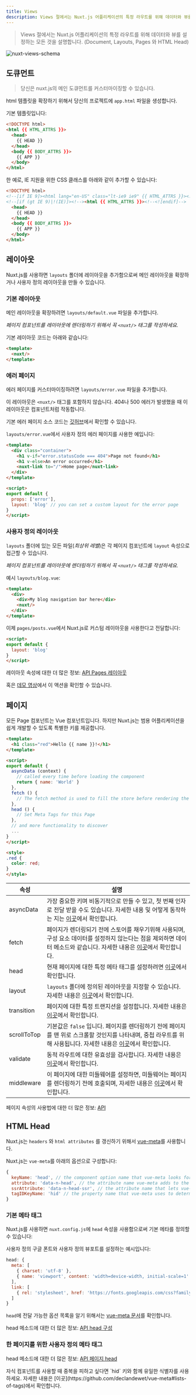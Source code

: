 ```yaml
---
title: Views
description: Views 절에서는 Nuxt.js 어플리케이션의 특정 라우트를 위해 데이터와 뷰를 설정하는 모든 것을 설명합니다. (도큐먼트, 레이아웃, 페이지 와 HTML Head)
---
```


> Views 절에서는 Nuxt.js 어플리케이션의 특정 라우트를 위해 데이터와 뷰를 설정하는 모든 것을 설명합니다. (Document, Layouts, Pages 와 HTML Head)

![nuxt-views-schema](/nuxt-views-schema.png)

## 도큐먼트

> 당신은 nuxt.js의 메인 도큐먼트를 커스터마이징할 수 있습니다.

html 템플릿을 확장하기 위해서 당신의 프로젝트에 `app.html` 파일을 생성합니다.

기본 템플릿입니다:

```html
<!DOCTYPE html>
<html {{ HTML_ATTRS }}>
  <head>
    {{ HEAD }}
  </head>
  <body {{ BODY_ATTRS }}>
    {{ APP }}
  </body>
</html>
```

한 예로, IE 지원을 위한 CSS 클래스를 아래와 같이 추가할 수 있습니다:

```html
<!DOCTYPE html>
<!--[if IE 9]><html lang="en-US" class="lt-ie9 ie9" {{ HTML_ATTRS }}><![endif]-->
<!--[if (gt IE 9)|!(IE)]><!--><html {{ HTML_ATTRS }}><!--<![endif]-->
  <head>
    {{ HEAD }}
  </head>
  <body {{ BODY_ATTRS }}>
    {{ APP }}
  </body>
</html>
```

## 레이아웃

Nuxt.js를 사용하면 `layouts` 폴더에 레이아웃을 추가함으로써 메인 레이아웃을 확장하거나 사용자 정의 레이아웃을 만들 수 있습니다.

### 기본 레이아웃

메인 레이아웃을 확장하려면 `layouts/default.vue` 파일을 추가합니다.

*페이지 컴포넌트를 레이아웃에 렌더링하기 위해서 꼭 `<nuxt/>` 태그를 작성하세요.*

기본 레이아웃 코드는 아래와 같습니다:
```html
<template>
  <nuxt/>
</template>
```

### 에러 페이지

에러 페이지를 커스터마이징하려면 `layouts/error.vue` 파일을 추가합니다.

이 레이아웃은 `<nuxt/>` 태그를 포함하지 않습니다. 404나 500 에러가 발생했을 때 이 레이아웃은 컴포넌트처럼 작동합니다.

기본 에러 페이지 소스 코드는 [깃허브](https://github.com/nuxt/nuxt.js/blob/dev/packages/vue-app/template/components/nuxt-error.vue)에서 확인할 수 있습니다.

`layouts/error.vue`에서 사용자 정의 에러 페이지를 사용한 예입니다:
```html
<template>
  <div class="container">
    <h1 v-if="error.statusCode === 404">Page not found</h1>
    <h1 v-else>An error occurred</h1>
    <nuxt-link to="/">Home page</nuxt-link>
  </div>
</template>

<script>
export default {
  props: ['error'],
  layout: 'blog' // you can set a custom layout for the error page
}
</script>
```

### 사용자 정의 레이아웃

`layouts` 폴더에 있는 모든 파일(*최상위 레벨*)은 각 페이지 컴포넌트에 `layout` 속성으로 접근할 수 있습니다.

*페이지 컴포넌트를 레이아웃에 렌더링하기 위해서 꼭 `<nuxt/>` 태그를 작성하세요.*

예시 `layouts/blog.vue`:
```html
<template>
  <div>
    <div>My blog navigation bar here</div>
    <nuxt/>
  </div>
</template>
```

이제 `pages/posts.vue`에서 Nuxt.js로 커스텀 레이아웃을 사용한다고 전달합니다:
```html
<script>
export default {
  layout: 'blog'
}
</script>
```

레이아웃 속성에 대한 더 많은 정보: [API Pages 레이아웃](/api/pages-layout)

혹은 [데모 영상](https://www.youtube.com/watch?v=YOKnSTp7d38)에서 이 액션을 확인할 수 있습니다.

## 페이지

모든 Page 컴포넌트는 Vue 컴포넌트입니다. 하지만 Nuxt.js는 범용 어플리케이션을 쉽게 개발할 수 있도록 특별한 키를 제공합니다.

```html
<template>
  <h1 class="red">Hello {{ name }}!</h1>
</template>

<script>
export default {
  asyncData (context) {
    // called every time before loading the component
    return { name: 'World' }
  },
  fetch () {
    // The fetch method is used to fill the store before rendering the page
  },
  head () {
    // Set Meta Tags for this Page
  },
  // and more functionality to discover
  ...
}
</script>

<style>
.red {
  color: red;
}
</style>
```


| 속성 | 설명 |
|-----------|-------------|
| asyncData | 가장 중요한 키며 비동기적으로 만들 수 있고, 첫 번째 인자로 전달 받을 수도 있습니다. 자세한 내용 및 어떻게 동작하는 지는 [이곳](/guide/async-data)에서 확인합니다. |
| fetch | 페이지가 렌더링되기 전에 스토어를 채우기위해 사용되며, 구성 요소 데이터를 설정하지 않는다는 점을 제외하면 데이터 메소드와 같습니다. 자세한 내용은 [이곳](/api/pages-fetch)에서 확인합니다. |
| head | 현재 페이지에 대한 특정 메타 태그를 설정하려면 [이곳](/api/pages-head)에서 확인합니다. |
| layout | `layouts` 폴더에 정의된 레이아웃을 지정할 수 있습니다. 자세한 내용은 [이곳](/api/pages-layout)에서 확인합니다. |
| transition | 페이지에 대한 특정 트랜지션을 설정합니다. 자세한 내용은 [이곳](/api/pages-transition)에서 확인합니다. |
| scrollToTop | 기본값은 `false` 입니다. 페이지를 렌더링하기 전에 페이지를 맨 위로 스크롤할 것인지를 나타내며, 중첩 라우트를 위해 사용됩니다. 자세한 내용은 [이곳](/guide/routing#nested-routes)에서 확인합니다. |
| validate | 동적 라우트에 대한 유효성을 검사합니다. 자세한 내용은 [이곳](/guide/routing#dynamic-routes)에서 확인합니다. |
| middleware | 이 페이지에 대한 미들웨어를 설정하면, 미들웨어는 페이지를 렌더링하기 전에 호출되며, 자세한 내용은 [이곳](/guide/routing#middleware)에서 확인합니다. |

페이지 속성의 사용법에 대한 더 많은 정보: [API](/api)

## HTML Head

Nuxt.js는 `headers` 와 `html attributes` 를 갱신하기 위해서 [vue-meta](https://github.com/declandewet/vue-meta)를 사용합니다.

Nuxt.js는 `vue-meta`를 아래의 옵션으로 구성합니다:
```js
{
  keyName: 'head', // the component option name that vue-meta looks for meta info on.
  attribute: 'data-n-head', // the attribute name vue-meta adds to the tags it observes
  ssrAttribute: 'data-n-head-ssr', // the attribute name that lets vue-meta know that meta info has already been server-rendered
  tagIDKeyName: 'hid' // the property name that vue-meta uses to determine whether to overwrite or append a tag
}
```

### 기본 메타 태그

Nuxt.js를 사용하면 `nuxt.config.js`에 `head` 속성을 사용함으로써 기본 메타를 정의할 수 있습니다:

사용자 정의 구글 폰트와 사용자 정의 뷰포트를 설정하는 예시입니다:
```js
head: {
  meta: [
    { charset: 'utf-8' },
    { name: 'viewport', content: 'width=device-width, initial-scale=1' }
  ],
  link: [
    { rel: 'stylesheet', href: 'https://fonts.googleapis.com/css?family=Roboto' }
  ]
}
```

`head`에 전달 가능한 옵션 목록을 알기 위해서는 [vue-meta 문서](https://github.com/declandewet/vue-meta#recognized-metainfo-properties)를 확인합니다.

head 메소드에 대한 더 많은 정보: [API head 구성](/api/configuration-head)

### 한 페이지를 위한 사용자 정의 메타 태그

head 메소드에 대한 더 많은 정보: [API 페이지 head](/api/pages-head)

<p class="Alert">자식 컴포넌트를 사용할 때 중복을 피하고 싶다면 `hid` 키와 함께 유일한 식별자를 사용하세요. 자세한 내용은 [이곳](https://github.com/declandewet/vue-meta#lists-of-tags)에서 확인합니다.
